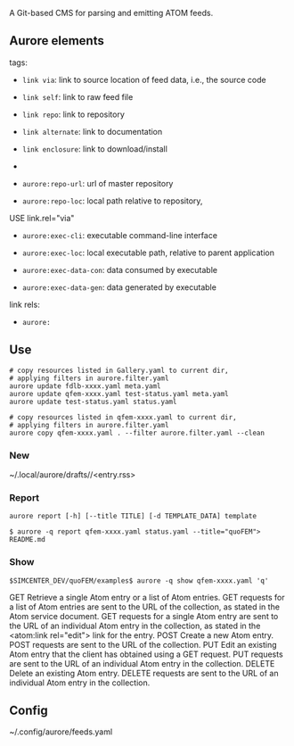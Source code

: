 A Git-based CMS for parsing and emitting ATOM feeds.

## Aurore elements

tags:
- `link via`: link to source location of feed data, i.e., the source code
- `link self`: link to raw feed file
- `link repo`: link to repository
- `link alternate`: link to documentation
- `link enclosure`: link to download/install
- 

- `aurore:repo-url`: url of master repository
- `aurore:repo-loc`: local path relative to repository,

<!-- - `aurore:exec-src`: executable source code uri --> USE link.rel="via"
- `aurore:exec-cli`: executable command-line interface
<!-- - `aurore:exec-dir`: executable directory -->
- `aurore:exec-loc`: local executable path, relative to parent application

- `aurore:exec-data-con`: data consumed by executable
- `aurore:exec-data-gen`: data generated by executable

link rels:

- `aurore:`

## Use

```shell
# copy resources listed in Gallery.yaml to current dir,
# applying filters in aurore.filter.yaml
aurore update fdlb-xxxx.yaml meta.yaml
aurore update qfem-xxxx.yaml test-status.yaml meta.yaml
aurore update test-status.yaml status.yaml
```

```shell
# copy resources listed in qfem-xxxx.yaml to current dir,
# applying filters in aurore.filter.yaml
aurore copy qfem-xxxx.yaml . --filter aurore.filter.yaml --clean
```
### New

~/.local/aurore/drafts/<feed>/<entry.rss>

### Report

`aurore report [-h] [--title TITLE] [-d TEMPLATE_DATA] template`

```shell
$ aurore -q report qfem-xxxx.yaml status.yaml --title="quoFEM"> README.md
```

### Show

```shell
$SIMCENTER_DEV/quoFEM/examples$ aurore -q show qfem-xxxx.yaml 'q'
```


GET
    Retrieve a single Atom entry or a list of Atom entries. GET requests for a list of Atom entries are sent to the URL of the collection, as stated in the Atom service document. GET requests for a single Atom entry are sent to the URL of an individual Atom entry in the collection, as stated in the <atom:link rel="edit"> link for the entry. 
POST
    Create a new Atom entry. POST requests are sent to the URL of the collection.
PUT
    Edit an existing Atom entry that the client has obtained using a GET request. PUT requests are sent to the URL of an individual Atom entry in the collection.
DELETE
    Delete an existing Atom entry. DELETE requests are sent to the URL of an individual Atom entry in the collection.


## Config

~/.config/aurore/feeds.yaml


